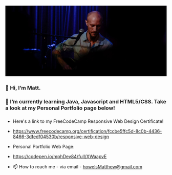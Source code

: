 [![Header](https://github.com/mphDev84/mphDev84/blob/95045ba48a0a0184411afeb1ad4bcc4e076de01d/readme_header3.png "Header")](https://some-url.dev/)

### 👋 Hi, I’m Matt.
### 👀 I’m currently learning Java, Javascript and HTML5/CSS. Take a look at my Personal Portfolio page below!
###

- Here's a link to my FreeCodeCamp Responsive Web Design Certificate!
- https://www.freecodecamp.org/certification/fccbe5ffc5d-8c0b-4436-8466-3dfedf04530b/responsive-web-design
- Personal Portfolio Web Page:
- https://codepen.io/mphDev84/full/XWaapvE

- 📫 How to reach me - via email - howelsMatthew@gmail.com

<!---
mphDev84/mphDev84 is a ✨ special ✨ repository because its `README.md` (this file) appears on your GitHub profile.
You can click the Preview link to take a look at your changes.
--->
